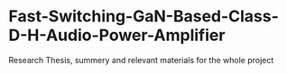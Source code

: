 # Fast-Switching-GaN-Based-Class-D-H-Audio-Power-Amplifier
Research Thesis, summery and relevant materials for the whole project
